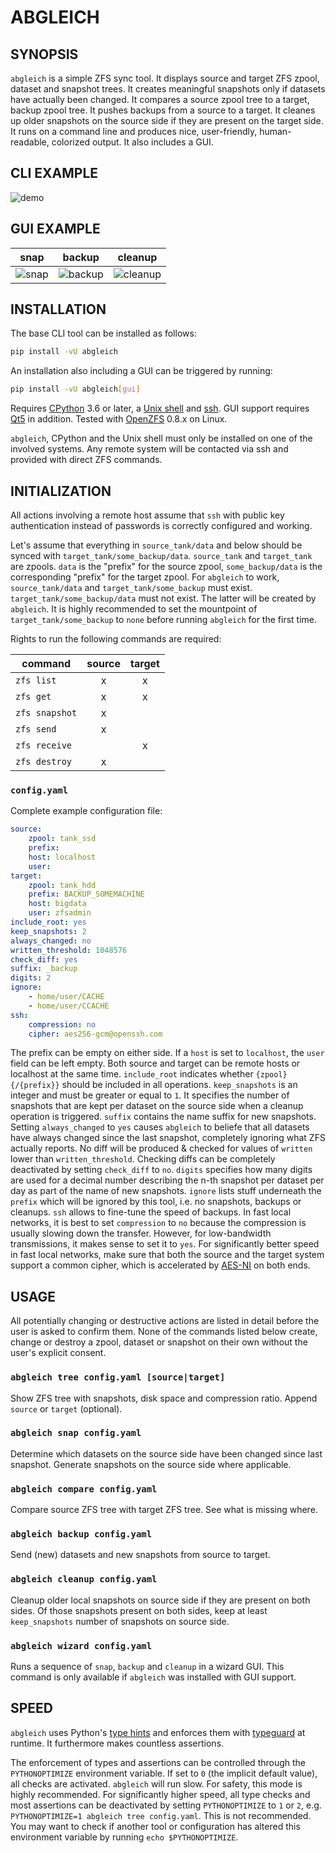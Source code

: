 # ABGLEICH

## SYNOPSIS

`abgleich` is a simple ZFS sync tool. It displays source and target ZFS zpool, dataset and snapshot trees. It creates meaningful snapshots only if datasets have actually been changed. It compares a source zpool tree to a target, backup zpool tree. It pushes backups from a source to a target. It cleanes up older snapshots on the source side if they are present on the target side. It runs on a command line and produces nice, user-friendly, human-readable, colorized output. It also includes a GUI.

## CLI EXAMPLE

![demo](https://github.com/pleiszenburg/abgleich/blob/master/docs/demo.png?raw=true "demo")

## GUI EXAMPLE

| snap | backup | cleanup |
|:----:|:------:|:-------:|
| ![snap](https://github.com/pleiszenburg/abgleich/blob/master/docs/demo_gui01.png?raw=true "snap") | ![backup](https://github.com/pleiszenburg/abgleich/blob/master/docs/demo_gui02.png?raw=true "backup") | ![cleanup](https://github.com/pleiszenburg/abgleich/blob/master/docs/demo_gui03.png?raw=true "cleanup") |

## INSTALLATION

The base CLI tool can be installed as follows:

```bash
pip install -vU abgleich
```

An installation also including a GUI can be triggered by running:

```bash
pip install -vU abgleich[gui]
```

Requires [CPython](https://en.wikipedia.org/wiki/CPython) 3.6 or later, a [Unix shell](https://en.wikipedia.org/wiki/Unix_shell) and [ssh](https://en.wikipedia.org/wiki/Secure_Shell). GUI support requires [Qt5](https://en.wikipedia.org/wiki/Qt_(software)) in addition. Tested with [OpenZFS](https://en.wikipedia.org/wiki/OpenZFS) 0.8.x on Linux.

`abgleich`, CPython and the Unix shell must only be installed on one of the involved systems. Any remote system will be contacted via ssh and provided with direct ZFS commands.

## INITIALIZATION

All actions involving a remote host assume that `ssh` with public key authentication instead of passwords is correctly configured and working.

Let's assume that everything in `source_tank/data` and below should be synced with `target_tank/some_backup/data`. `source_tank` and `target_tank` are zpools. `data` is the "prefix" for the source zpool, `some_backup/data` is the corresponding "prefix" for the target zpool. For `abgleich` to work, `source_tank/data` and `target_tank/some_backup` must exist. `target_tank/some_backup/data` must not exist. The latter will be created by `abgleich`. It is highly recommended to set the mountpoint of `target_tank/some_backup` to `none` before running `abgleich` for the first time.

Rights to run the following commands are required:

| command        | source | target |
|----------------|:------:|:------:|
| `zfs list`     |    x   |    x   |
| `zfs get`      |    x   |    x   |
| `zfs snapshot` |    x   |        |
| `zfs send`     |    x   |        |
| `zfs receive`  |        |    x   |
| `zfs destroy`  |    x   |        |

### `config.yaml`

Complete example configuration file:

```yaml
source:
    zpool: tank_ssd
    prefix:
    host: localhost
    user:
target:
    zpool: tank_hdd
    prefix: BACKUP_SOMEMACHINE
    host: bigdata
    user: zfsadmin
include_root: yes
keep_snapshots: 2
always_changed: no
written_threshold: 1048576
check_diff: yes
suffix: _backup
digits: 2
ignore:
    - home/user/CACHE
    - home/user/CCACHE
ssh:
    compression: no
    cipher: aes256-gcm@openssh.com
```

The prefix can be empty on either side. If a `host` is set to `localhost`, the `user` field can be left empty. Both source and target can be remote hosts or localhost at the same time. `include_root` indicates whether `{zpool}{/{prefix}}` should be  included in all operations. `keep_snapshots` is an integer and must be greater or equal to `1`. It specifies the number of snapshots that are kept per dataset on the source side when a cleanup operation is triggered. `suffix` contains the name suffix for new snapshots. Setting `always_changed` to `yes` causes `abgleich` to beliefe that all datasets have always changed since the last snapshot, completely ignoring what ZFS actually reports. No diff will be produced & checked for values of `written` lower than `written_threshold`. Checking diffs can be completely deactivated by setting `check_diff` to `no`. `digits` specifies how many digits are used for a decimal number describing the n-th snapshot per dataset per day as part of the name of new snapshots. `ignore` lists stuff underneath the `prefix` which will be ignored by this tool, i.e. no snapshots, backups or cleanups. `ssh` allows to fine-tune the speed of backups. In fast local networks, it is best to set `compression` to `no` because the compression is usually slowing down the transfer. However, for low-bandwidth transmissions, it makes sense to set it to `yes`. For significantly better speed in fast local networks, make sure that both the source and the target system support a common cipher, which is accelerated by [AES-NI](https://en.wikipedia.org/wiki/AES_instruction_set) on both ends.

## USAGE

All potentially changing or destructive actions are listed in detail before the user is asked to confirm them. None of the commands listed below create, change or destroy a zpool, dataset or snapshot on their own without the user's explicit consent.

### `abgleich tree config.yaml [source|target]`

Show ZFS tree with snapshots, disk space and compression ratio. Append `source` or `target` (optional).

### `abgleich snap config.yaml`

Determine which datasets on the source side have been changed since last snapshot. Generate snapshots on the source side where applicable.

### `abgleich compare config.yaml`

Compare source ZFS tree with target ZFS tree. See what is missing where.

### `abgleich backup config.yaml`

Send (new) datasets and new snapshots from source to target.

### `abgleich cleanup config.yaml`

Cleanup older local snapshots on source side if they are present on both sides. Of those snapshots present on both sides, keep at least `keep_snapshots` number of snapshots on source side.

### `abgleich wizard config.yaml`

Runs a sequence of `snap`, `backup` and `cleanup` in a wizard GUI. This command is only available if `abgleich` was installed with GUI support.

## SPEED

`abgleich` uses Python's [type hints](https://docs.python.org/3/library/typing.html) and enforces them with [typeguard](https://github.com/agronholm/typeguard) at runtime. It furthermore makes countless assertions.

The enforcement of types and assertions can be controlled through the `PYTHONOPTIMIZE` environment variable. If set to `0` (the implicit default value), all checks are activated. `abgleich` will run slow. For safety, this mode is highly recommended. For significantly higher speed, all type checks and most assertions can be deactivated by setting `PYTHONOPTIMIZE` to `1` or `2`, e.g. `PYTHONOPTIMIZE=1 abgleich tree config.yaml`. This is not recommended. You may want to check if another tool or configuration has altered this environment variable by running `echo $PYTHONOPTIMIZE`.
